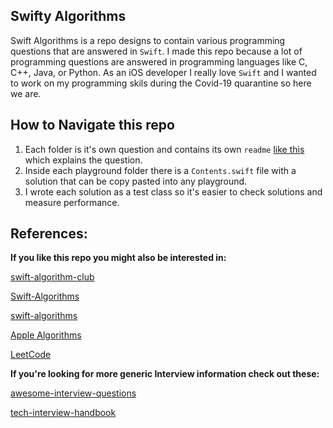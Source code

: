## Swifty Algorithms

Swift Algorithms is a repo designs to contain various programming questions that are answered in `Swift`. I made this repo because a lot of programming questions are answered in programming languages like C, C++, Java, or Python. As an iOS developer I really love `Swift` and I wanted to work on my programming skils during the Covid-19 quarantine so here we are.


## How to Navigate this repo

1. Each folder is it's own question and contains its own `readme` [like this](https://github.com/dtroupe18/SwiftyAlgorithms/tree/master/Count%20The%20Islands) which explains the question. 
2. Inside each playground folder there is a `Contents.swift` file with a solution that can be copy pasted into any playground.
3. I wrote each solution as a test class so it's easier to check solutions and measure performance.


## References:

**If you like this repo you might also be interested in:**

[swift-algorithm-club](https://github.com/raywenderlich/swift-algorithm-club)

[Swift-Algorithms](https://github.com/karan/Swift-Algorithms)

[swift-algorithms](https://github.com/iCell/swift-algorithms)

[Apple Algorithms](https://github.com/apple/swift/blob/master/test/Prototypes/Algorithms.swift)

[LeetCode](https://github.com/strengthen/LeetCode)



**If you're looking for more generic Interview information check out these:**

[awesome-interview-questions](https://github.com/MaximAbramchuck/awesome-interview-questions)

[tech-interview-handbook](https://github.com/yangshun/tech-interview-handbook)

